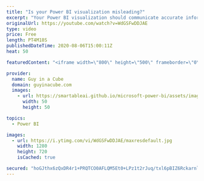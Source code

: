 ```yaml
---
title: "Is your Power BI visualization misleading?"
excerpt: "Your Power BI visualization should communicate accurate information. However, you may be misleading your audience. Take care in what you are putting on your reports.  Download Sample: https://guyinacu.be/misleadingvisualsample  📢 Become a member: https://guyinacu.be/membership   *******************"
originalUrl: https://youtube.com/watch?v=WdGSFwDDJAE
type: video
price: Free
length: PT4M18S
publishedDateTime: 2020-08-06T15:00:11Z
heat: 50

featuredContent: "<iframe width=\"800\" height=\"500\" frameborder=\"0\" src=\"https://www.youtube.com/embed/WdGSFwDDJAE\" allow=\"accelerometer; autoplay; encrypted-media; gyroscope; picture-in-picture\" allowfullscreen></iframe>"

provider:
  name: Guy in a Cube
  domain: guyinacube.com
  images:
    - url: https://smartableai.github.io/microsoft-power-bi/assets/images/organizations/guyinacube.com-50x50.jpg
      width: 50
      height: 50

topics:
  - Power BI

images:
  - url: https://i.ytimg.com/vi/WdGSFwDDJAE/maxresdefault.jpg
    width: 1280
    height: 720
    isCached: true

secured: "hoGJthx6zQxDR4r1+PRQTCO0AFLQM5Et0+LPz1t2rJuq/txl6pBIZ6Rckarnlf1fZ4hst1vxHJCUAM/rysr6gCIPojeFZB3Yxgjm9wr1PYjIiEqFcBAIY2bo+AGqRBXGyodIEomVATmhsY0mQWoO58snpl1KYcYKOTtxzp3gRfU7i+4WlwBQzRScJsHWGTDLLv9q0/ff0AneTWqhnctItoyd4ZlDxk5ajs0ysa/V9MeyVOg1Kv6uYYvjArbqrWdvYS+mqpVbZDAQlUTuI+rGrJNUN4B1JUrxMMqox7HYH/AxOEJPJf78WX1+Q+K1pbCua4/dRxjJLhgOl8dhM8xAtfNtpnK7Eq6qJ18hAIyfRtoXb9gUcN9TKJiwMYvtkdxJFYZqZVndyYyEUFSaW/o4K8s9wH3JhWge18vuT48ot5M=;IabCwmUQ7qxdslPZpbURjQ=="
---
```


